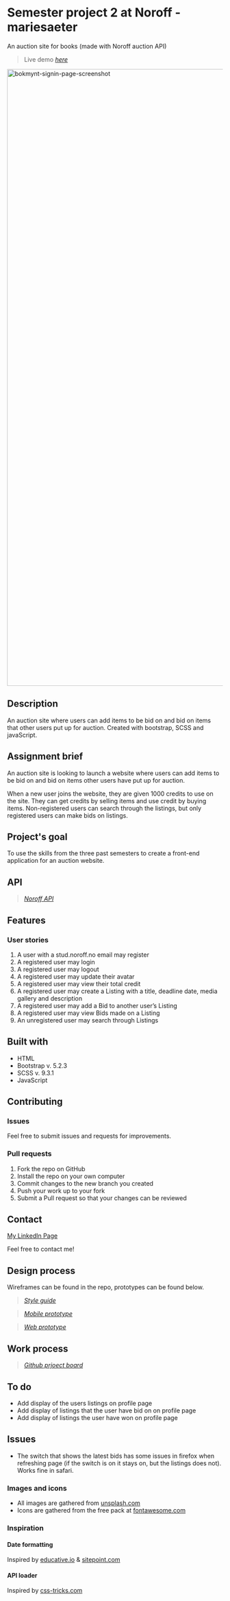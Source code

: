 # Semester project 2 at Noroff - mariesaeter

An auction site for books (made with Noroff auction API)

> Live demo [_here_](https://bokmynt.netlify.app)

<img width="1440" alt="bokmynt-signin-page-screenshot" src="https://user-images.githubusercontent.com/96269610/239764857-6574ba55-0d0f-49a5-b336-12c9ebdec58d.png">

## Description
An auction site where users can add items to be bid on and bid on items that other users put up for auction. Created with bootstrap, SCSS and javaScript.

## Assignment brief
An auction site is looking to launch a website where users can add items to be bid on and bid on items other users have put up for auction.

When a new user joins the website, they are given 1000 credits to use on the site. They can get credits by selling items and use credit by buying items. Non-registered users can search through the listings, but only registered users can make bids on listings.

## Project's goal
To use the skills from the three past semesters to create a front-end application for an auction website.

## API
> [_Noroff API_](https://docs.noroff.dev/auctionhouse-endpoints/authentication)

## Features
### User stories
1. A user with a stud.noroff.no email may register
2. A registered user may login
3. A registered user may logout
4. A registered user may update their avatar
5. A registered user may view their total credit
6. A registered user may create a Listing with a title, deadline date, media gallery and description
7. A registered user may add a Bid to another user’s Listing
8. A registered user may view Bids made on a Listing
9. An unregistered user may search through Listings


## Built with
- HTML
- Bootstrap v. 5.2.3
- SCSS v. 9.3.1
- JavaScript

 ## Contributing
 ### Issues
 Feel free to submit issues and requests for improvements.

 ### Pull requests

 1. Fork the repo on GitHub
 2. Install the repo on your own computer
 3. Commit changes to the new branch you created
 4. Push your work up to your fork
 5. Submit a Pull request so that your changes can be reviewed

 ## Contact

 [My LinkedIn Page](www.linkedin.com/in/marie-sæter-954821207)

 Feel free to contact me!
 
  ## Design process
 Wireframes can be found in the repo, prototypes can be found below.
 
 > [_Style guide_](https://xd.adobe.com/view/43874fae-749b-434a-b28d-3c583b746be1-16d4/)
 
 > [_Mobile prototype_](https://xd.adobe.com/view/d68395fb-8264-413f-a727-f35d94729e79-83d0/)
 
 > [_Web prototype_](https://xd.adobe.com/view/fee00952-6eff-403b-840f-eb01a0aa8834-abb3/)

## Work process
> [_Github prjoect board_](https://github.com/users/mariesaeter/projects/4/views/2)

## To do
+ Add display of the users listings on profile page
+ Add display of listings that the user have bid on on profile page
+ Add display of listings the user have won on profile page

## Issues
+ The switch that shows the latest bids has some issues in firefox when refreshing page (if the switch is on it stays on, but the listings does not). Works fine in safari.

 ### Images and icons
 + All images are gathered from [unsplash.com](https://unsplash.com)
 + Icons are gathered from the free pack at [fontawesome.com](https://fontawesome.com)

 ### Inspiration
 #### Date formatting 
 Inspired by [educative.io](https://www.educative.io/answers/how-to-create-a-countdown-timer-using-javascript) & [sitepoint.com](https://www.sitepoint.com/build-javascript-countdown-timer-no-dependencies/)
 
 #### API loader
 Inspired by [css-tricks.com](https://css-tricks.com/single-element-loaders-the-dots/)
